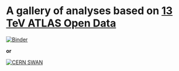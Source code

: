 # A gallery of analyses based on [13 TeV ATLAS Open Data](http://opendata.atlas.cern)
[![Binder](https://mybinder.org/badge_logo.svg)](https://mybinder.org/v2/gh/lserkin/13TeVATLASOpenData)

**or**

[![CERN SWAN](https://swanserver.web.cern.ch/swanserver/images/badge_swan_white_150.png)](http://cern.ch/swanserver/cgi-bin/go?projurl=https://github.com/lserkin/13TeVATLASOpenDataFullExamples.git)

